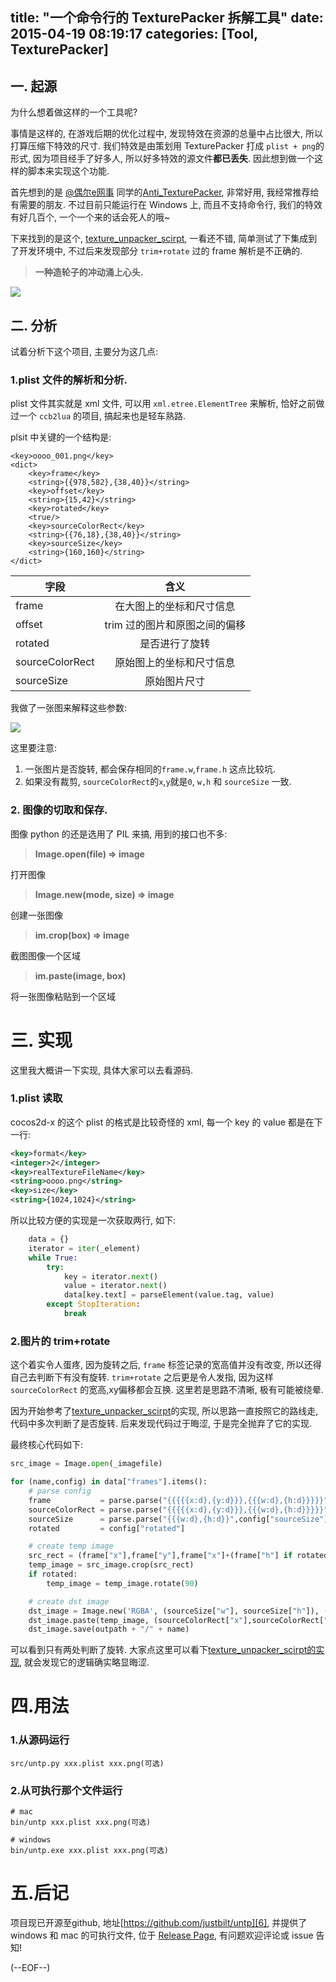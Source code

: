 title: "一个命令行的 TexturePacker 拆解工具"
date: 2015-04-19 08:19:17
categories: [Tool, TexturePacker]
---

## 一. 起源

为什么想着做这样的一个工具呢? 

事情是这样的, 在游戏后期的优化过程中, 发现特效在资源的总量中占比很大, 所以打算压缩下特效的尺寸. 我们特效是由策划用 TexturePacker 打成 `plist + png`的形式, 因为项目经手了好多人, 所以好多特效的源文件**都已丢失**. 因此想到做一个这样的脚本来实现这个功能.

<!-- more -->

首先想到的是 [@偶尔e网事][2] 同学的[Anti_TexturePacker][1], 非常好用, 我经常推荐给有需要的朋友. 不过目前只能运行在 Windows 上, 而且不支持命令行, 我们的特效有好几百个, 一个一个来的话会死人的哦~

下来找到的是这个, [texture_unpacker_scirpt][3], 一看还不错, 简单测试了下集成到了开发环境中, 不过后来发现部分 `trim+rotate` 过的 frame 解析是不正确的.

> **一种造轮子的冲动涌上心头.**

![][4]


## 二. 分析

试着分析下这个项目, 主要分为这几点:

### 1.plist 文件的解析和分析.

plist 文件其实就是 xml 文件, 可以用 `xml.etree.ElementTree` 来解析, 恰好之前做过一个 `ccb2lua` 的项目, 搞起来也是轻车熟路. 

plsit 中关键的一个结构是:

```
<key>oooo_001.png</key>
<dict>
    <key>frame</key>
    <string>{{978,582},{38,40}}</string>
    <key>offset</key>
    <string>{15,42}</string>
    <key>rotated</key>
    <true/>
    <key>sourceColorRect</key>
    <string>{{76,18},{38,40}}</string>
    <key>sourceSize</key>
    <string>{160,160}</string>
</dict>
```

| 字段        | 含义           |
| ------------- |:-------------:|
| frame      | 在大图上的坐标和尺寸信息 |
| offset      | trim 过的图片和原图之间的偏移 |
| rotated      | 是否进行了旋转 |
| sourceColorRect      | 原始图上的坐标和尺寸信息 |
| sourceSize      | 原始图片尺寸 |

我做了一张图来解释这些参数:

![][7]

这里要注意:
1. 一张图片是否旋转, 都会保存相同的`frame.w`,`frame.h` 这点比较坑.
2. 如果没有裁剪, `sourceColorRect`的`x`,`y`就是`0`, `w,h` 和 `sourceSize` 一致.

### 2. 图像的切取和保存.

图像 python 的还是选用了 PIL 来搞, 用到的接口也不多:

> **Image.open(file) ⇒ image**

打开图像

> **Image.new(mode, size) ⇒ image**

创建一张图像

> **im.crop(box) ⇒ image**

截图图像一个区域

> **im.paste(image, box)**

将一张图像粘贴到一个区域

# 三. 实现

这里我大概讲一下实现, 具体大家可以去看源码.

### 1.plist 读取

cocos2d-x 的这个 plist 的格式是比较奇怪的 xml, 每一个 key 的 value 都是在下一行:

```xml
<key>format</key>
<integer>2</integer>
<key>realTextureFileName</key>
<string>oooo.png</string>
<key>size</key>
<string>{1024,1024}</string>
```

所以比较方便的实现是一次获取两行, 如下:

```python
    data = {}
    iterator = iter(_element)
    while True:
        try:
            key = iterator.next()
            value = iterator.next()
            data[key.text] = parseElement(value.tag, value)
        except StopIteration:
            break
```

### 2.图片的 trim+rotate

这个着实令人蛋疼, 因为旋转之后, `frame` 标签记录的宽高值并没有改变, 所以还得自己去判断下有没有旋转. `trim+rotate` 之后更是令人发指, 因为这样 `sourceColorRect` 的宽高,xy偏移都会互换. 这里若是思路不清晰, 极有可能被绕晕.

因为开始参考了[texture_unpacker_scirpt][3]的实现, 所以思路一直按照它的路线走, 代码中多次判断了是否旋转. 后来发现代码过于晦涩, 于是完全抛弃了它的实现. 

最终核心代码如下:

```python
src_image = Image.open(_imagefile)

for (name,config) in data["frames"].items():
    # parse config
    frame           = parse.parse("{{{{{x:d},{y:d}}},{{{w:d},{h:d}}}}}",config["frame"])
    sourceColorRect = parse.parse("{{{{{x:d},{y:d}}},{{{w:d},{h:d}}}}}",config["sourceColorRect"])
    sourceSize      = parse.parse("{{{w:d},{h:d}}",config["sourceSize"])
    rotated         = config["rotated"]

    # create temp image
    src_rect = (frame["x"],frame["y"],frame["x"]+(frame["h"] if rotated else frame["w"]),frame["y"]+(frame["w"] if rotated else frame["h"]))
    temp_image = src_image.crop(src_rect)
    if rotated:
        temp_image = temp_image.rotate(90)

    # create dst image
    dst_image = Image.new('RGBA', (sourceSize["w"], sourceSize["h"]), (0,0,0,0))
    dst_image.paste(temp_image, (sourceColorRect["x"],sourceColorRect["y"]), mask=0)
    dst_image.save(outpath + "/" + name)
```

可以看到只有两处判断了旋转. 大家点这里可以看下[texture_unpacker_scirpt的实现][5], 就会发现它的逻辑确实略显晦涩.

# 四.用法

### 1.从源码运行

```
src/untp.py xxx.plist xxx.png(可选)
```

### 2.从可执行那个文件运行

```
# mac
bin/untp xxx.plist xxx.png(可选)

# windows 
bin/untp.exe xxx.plist xxx.png(可选)
```


# 五.后记

项目现已开源至github, 地址[https://github.com/justbilt/untp][6], 并提供了 windows 和 mac 的可执行文件, 位于 [Release Page][8], 有问题欢迎评论或 issue 告知!

(--EOF--)


[1]: http://blog.csdn.net/jackystudio/article/details/12867863
[2]: http://weibo.com/p/1005051307211523
[3]: https://github.com/onepill/texture_unpacker_scirpt
[4]: /img/22015-04-19-001.jpg
[5]: https://github.com/onepill/texture_unpacker_scirpt/blob/master/unpacker.py#L26-64
[6]: https://github.com/justbilt/untp
[7]: http://i.stack.imgur.com/4JxYT.png
[8]: https://github.com/justbilt/untp/releases

